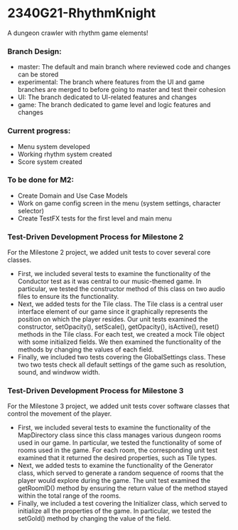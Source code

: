 # 2340G21-RhythmKnight
A dungeon crawler with rhythm game elements!

### Branch Design:
- master: The default and main branch where reviewed code and changes can be stored
- experimental: The branch where features from the UI and game branches are merged to before going to master and test their cohesion
- UI: The branch dedicated to UI-related features and changes
- game: The branch dedicated to game level and logic features and changes

### Current progress:
- Menu system developed
- Working rhythm system created
- Score system created

### To be done for M2:
- Create Domain and Use Case Models
- Work on game config screen in the menu (system settings, character selector)
- Create TestFX tests for the first level and main menu

### Test-Driven Development Process for Milestone 2
For the Milestone 2 project, we added unit tests to cover several core classes.  
- First, we included several tests to examine the functionality of the Conductor test as it was central to 
our music-themed game. In particular, we tested the constructor method of this class on two audio files to ensure its the functionality. 
- Next, we added tests for the Tile class.  The Tile class is a central user interface element of our game since it graphically represents the position on which 
the player resides.  Our unit tests examined the constructor, setOpacity(), setScale(), getOpacity(), isActive(), reset() methods in the Tile class. For each test, we created a mock 
Tile object with some initialized fields.  We then examined the functionality of the methods by changing the values of each field. 
- Finally, we included two tests covering the GlobalSettings class.  These two two tests check all default settings of the game such as resolution, sound, and windwow width. 

### Test-Driven Development Process for Milestone 3
For the Milestone 3 project, we added unit tests cover software classes that control the movement of the player.
- First, we included several tests to examine the functionality of the MapDirectory class since this class manages various dungeon rooms used in our game. In particular, we tested 
the functionality of some of rooms used in the game.  For each room, the corresponding unit test examined that it returned the desired properties, such as Tile types.
- Next, we added tests to examine the functionality of the Generator class, which served to generate a random sequence of rooms that the player would explore during the game.
The unit test examined the getRoomID() method by ensuring the return value of the method stayed within the total range of the rooms.
- Finally, we included a test covering the Initializer class, which served to initialize all the properties of the game. In particular, we tested the setGold() method by changing the value
of the field.
